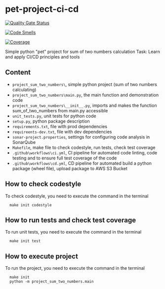 # pet-project-ci-cd

[![Quality Gate Status](http://3.144.23.128:9000/api/project_badges/measure?project=sum-two-numbers&metric=alert_status&token=sqb_1248e64573abae406ef0aa50c601fa4631c35c91)](http://3.144.23.128:9000/dashboard?id=sum-two-numbers)

[![Code Smells](http://3.144.23.128:9000/api/project_badges/measure?project=sum-two-numbers&metric=code_smells&token=sqb_1248e64573abae406ef0aa50c601fa4631c35c91)](http://3.144.23.128:9000/dashboard?id=sum-two-numbers)

[![Coverage](http://3.144.23.128:9000/api/project_badges/measure?project=sum-two-numbers&metric=coverage&token=sqb_1248e64573abae406ef0aa50c601fa4631c35c91)](http://3.144.23.128:9000/dashboard?id=sum-two-numbers)

Simple python "pet" project for sum of two numbers calculation
Task: Learn and apply CI/CD principles and tools

## Content
* `project_sum_two_numbers\`, simple python project (sum of two numbers calculating)
* `project_sum_two_numbers\main.py`, the main function and demonstration code
* `project_sum_two_numbers\__init__.py`, imports and makes the function sum_of_two_numbers from main.py accessible
* `unit_tests.py`, unit tests for python code
* `setup.py`, python package description
* `requirements.txt`, file with prod dependencies
* `requireents-dev.txt`, file with dev dependencies
* `sonar-project.properties`, settings for configuring code analysis in SonarQube
* `Makefile`, make file to check codestyle, run tests, check test coverage
* `.github\workflows\ci.yml`, CI pipeline for automated code linting, code testing and to ensure full test coverage of the code
* `.github\workflows\cd.yml`, CD pipeline for automated build a python package (wheel file), upload package to AWS S3 Bucket

## How to check codestyle
To check codestyle, you need to execute the command in the terminal
```
  make init codestyle
```

## How to run tests and check test coverage
To run unit tests, you need to execute the command in the terminal
```
  make init test
```

## How to execute project
To run the project, you need to execute the command in the terminal
```
  make init
  python -m project_sum_two_numbers.main
```
